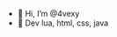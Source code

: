- 👋 Hi, I’m @4vexy
- 💼 Dev lua, html, css, java

<!---
n1ddy/n1ddy is a ✨ special ✨ repository because its `README.md` (this file) appears on your GitHub profile.
You can click the Preview link to take a look at your changes.
--->
